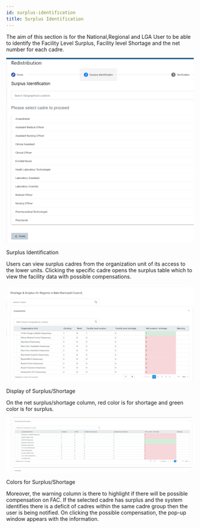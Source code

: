 ```yaml
---
id: surplus-identification
title: Surplus Identification
---
```


The aim of this section is for the National,Regional and LGA User to be able to identify the Facility Level Surplus, Facility level Shortage and the net number for each cadre.

![img alt](/img/LGA_Surplus_Identification1.png)

Surplus Identification

Users can view surplus cadres from the organization unit of its access to the lower units. Clicking the specific cadre opens the surplus table which to view the facility data with possible compensations.

![img alt](/img/LGA_Surplus_Identification2.png)

Display of Surplus/Shortage

On the net surplus/shortage column, red color is for shortage and green color is for surplus.

![img alt](/img/LGA_Surplus_Identification3.png)

Colors for Surplus/Shortage

Moreover, the warning column is there to highlight if there will be possible compensation on FAC. If the selected cadre has surplus and the system identifies there is a deficit of cadres within the same cadre group then the user is being notified. On clicking the possible compensation, the pop-up window appears with the information.
